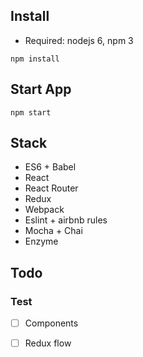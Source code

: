 ## Install

- Required: nodejs 6, npm 3

```
npm install
```

## Start App

```
npm start
 ```

## Stack

- ES6 + Babel
- React
- React Router
- Redux
- Webpack
- Eslint + airbnb rules
- Mocha + Chai
- Enzyme

## Todo

### Test
- [ ] Components
- [ ] Redux flow

